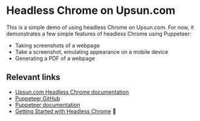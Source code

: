 # Headless Chrome on Upsun.com

This is a simple demo of using headless Chrome on Upsun.com. For now, it demonstrates a few simple features of headless Chrome using Puppeteer:

* Taking screenshots of a webpage
* Take a screenshot, emulating appearance on a mobile device
* Generating a PDF of a webpage

## Relevant links

* [Upsun.com Headless Chrome documentation](https://docs.upsun.com/add-services/headless-chrome.html)
* [Puppeteer GitHub](https://github.com/puppeteer/puppeteer)
* [Puppeteer documentation](https://pptr.dev/)
* [Getting Started with Headless Chrome](https://developers.google.com/web/updates/2017/04/headless-chrome)

